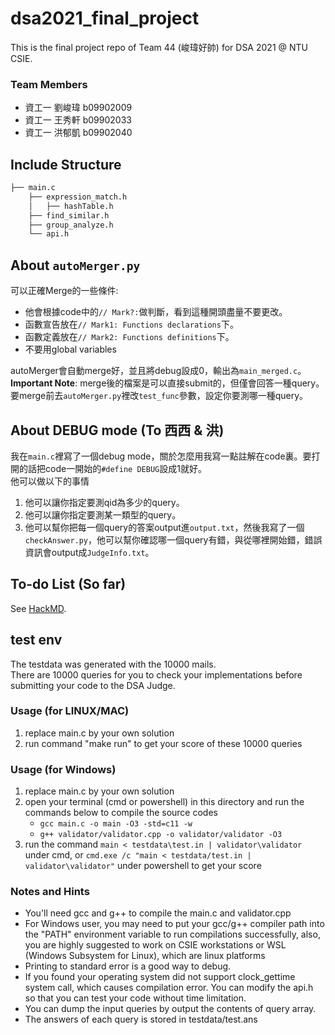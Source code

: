 # dsa2021_final_project
This is the final project repo of Team 44 (峻瑋好帥) for DSA 2021 @ NTU CSIE.

### Team Members
- 資工一 劉峻瑋 b09902009
- 資工一 王秀軒 b09902033
- 資工一 洪郁凱 b09902040

## Include Structure
```bash
├── main.c
    ├── expression_match.h
    │   ├── hashTable.h
    ├── find_similar.h
    ├── group_analyze.h
    └── api.h
```

## About `autoMerger.py`

可以正確Merge的一些條件:
- 他會根據code中的`// Mark?:`做判斷，看到這種開頭盡量不要更改。 
- 函數宣告放在`// Mark1: Functions declarations`下。  
- 函數定義放在`// Mark2: Functions definitions`下。
- 不要用global variables

autoMerger會自動merge好，並且將debug設成0，輸出為`main_merged.c`。  
**Important Note**: merge後的檔案是可以直接submit的，但僅會回答一種query。要merge前去`autoMerger.py`裡改`test_func`參數，設定你要測哪一種query。


## About DEBUG mode (To 西西 & 洪)

我在`main.c`裡寫了一個debug mode，關於怎麼用我寫一點註解在code裏。要打開的話把code一開始的`#define DEBUG`設成1就好。  
他可以做以下的事情  
1. 他可以讓你指定要測qid為多少的query。
2. 他可以讓你指定要測某一類型的query。
3. 他可以幫你把每一個query的答案output進`output.txt`，然後我寫了一個`checkAnswer.py`，他可以幫你確認哪一個query有錯，與從哪裡開始錯，錯誤資訊會output成`JudgeInfo.txt`。


## To-do List (So far)

See [HackMD](https://hackmd.io/@Xr9r_83jRj64P3utQtN3zg/SkcugdM9d).



## test env

The testdata was generated with the 10000 mails.  
There are 10000 queries for you to check your implementations before submitting your code to the DSA Judge.

### Usage (for LINUX/MAC)

1. replace main.c by your own solution
2. run command "make run" to get your score of these 10000 queries

### Usage (for Windows)

1. replace main.c by your own solution
2. open your terminal (cmd or powershell) in this directory and run the commands below to compile the source codes
    - `gcc main.c -o main -O3 -std=c11 -w`
    - `g++ validator/validator.cpp -o validator/validator -O3`
3. run the command `main < testdata\test.in | validator\validator` under cmd, or `cmd.exe /c "main < testdata/test.in | validator\validator"` under powershell to get your score

### Notes and Hints

- You'll need gcc and g++ to compile the main.c and validator.cpp
- For Windows user, you may need to put your gcc/g++ compiler path into the "PATH" environment variable to run compilations successfully, also, you are highly suggested to work on CSIE workstations or WSL (Windows Subsystem for Linux), which are linux platforms
- Printing to standard error is a good way to debug.
- If you found your operating system did not support clock_gettime system call, which causes compilation error. You can modify the api.h so that you can test your code without time limitation.
- You can dump the input queries by output the contents of query array.
- The answers of each query is stored in testdata/test.ans

